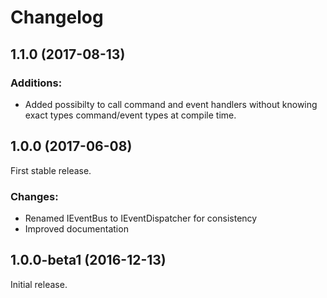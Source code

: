# Changelog

## 1.1.0 (2017-08-13)
### Additions:
* Added possibilty to call command and event handlers without knowing exact types command/event types at compile time.

## 1.0.0 (2017-06-08)
First stable release.

### Changes:
* Renamed IEventBus to IEventDispatcher for consistency
* Improved documentation

## 1.0.0-beta1 (2016-12-13)
Initial release.